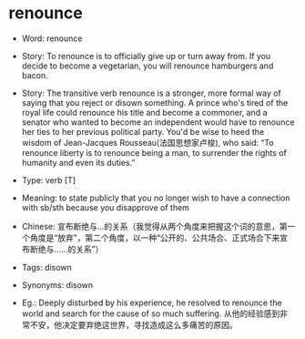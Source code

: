 # renounce

- Word: renounce
- Story: To renounce is to officially give up or turn away from. If you decide to become a vegetarian, you will renounce hamburgers and bacon.
- Story: The transitive verb renounce is a stronger, more formal way of saying that you reject or disown something. A prince who's tired of the royal life could renounce his title and become a commoner, and a senator who wanted to become an independent would have to renounce her ties to her previous political party. You'd be wise to heed the wisdom of Jean-Jacques Rousseau(法国思想家卢梭), who said: “To renounce liberty is to renounce being a man, to surrender the rights of humanity and even its duties.”

- Type: verb [T]
- Meaning: to state publicly that you no longer wish to have a connection with sb/sth because you disapprove of them
- Chinese: 宣布断绝与…的关系（我觉得从两个角度来把握这个词的意思，第一个角度是“放弃”，第二个角度，以一种“公开的、公共场合、正式场合下来宣布断绝与……的关系”）
- Tags: disown
- Synonyms: disown
- Eg.: Deeply disturbed by his experience, he resolved to renounce the world and search for the cause of so much suffering. 从他的经验感到非常不安，他决定要弃绝这世界，寻找造成这么多痛苦的原因。

